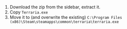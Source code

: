 1. Download the zip from the sidebar, extract it.
2. Copy `Terraria.exe`
3. Move it to (and overwrite the existing) `C:\Program Files (x86)\Steam\steamapps\common\terraria\terraria.exe`
